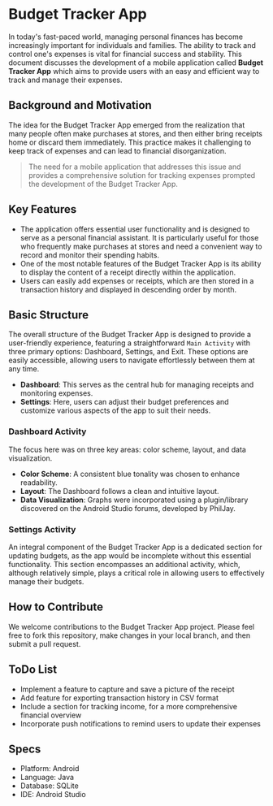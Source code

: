 # Budget Tracker App
In today's fast-paced world, managing personal finances has become increasingly important for individuals and families. The ability to track and control one's expenses is vital for financial success and stability. This document discusses the development of a mobile application called **Budget Tracker App** which aims to provide users with an easy and efficient way to track and manage their expenses. 

## Background and Motivation
The idea for the Budget Tracker App emerged from the realization that many people often make purchases at stores, and then either bring receipts home or discard them immediately. This practice makes it challenging to keep track of expenses and can lead to financial disorganization.

>The need for a mobile application that addresses this issue and provides a comprehensive solution for tracking expenses prompted the development of the Budget Tracker App.

## Key Features
* The application offers essential user functionality and is designed to serve as a personal financial assistant. It is particularly useful for those who frequently make purchases at stores and need a convenient way to record and monitor their spending habits.
* One of the most notable features of the Budget Tracker App is its ability to display the content of a receipt directly within the application. 
* Users can easily add expenses or receipts, which are then stored in a transaction history and displayed in descending order by month.

## Basic Structure
The overall structure of the Budget Tracker App is designed to provide a user-friendly experience, featuring a straightforward `Main Activity` with three primary options: Dashboard, Settings, and Exit. These options are easily accessible, allowing users to navigate effortlessly between them at any time.

* **Dashboard**: This serves as the central hub for managing receipts and monitoring expenses.
* **Settings**: Here, users can adjust their budget preferences and customize various aspects of the app to suit their needs.

### Dashboard Activity
The focus here was on three key areas: color scheme, layout, and data visualization.
* **Color Scheme**: A consistent blue tonality was chosen to enhance readability.
* **Layout**: The Dashboard follows a clean and intuitive layout.
* **Data Visualization**: Graphs were incorporated using a plugin/library discovered on the Android Studio forums, developed by PhilJay.

### Settings Activity
An integral component of the Budget Tracker App is a dedicated section for updating budgets, as the app would be incomplete without this essential functionality. This section encompasses an additional activity, which, although relatively simple, plays a critical role in allowing users to effectively manage their budgets.

## How to Contribute
We welcome contributions to the Budget Tracker App project. Please feel free to fork this repository, make changes in your local branch, and then submit a pull request.

## ToDo List
* Implement a feature to capture and save a picture of the receipt
* Add feature for exporting transaction history in CSV format
* Include a section for tracking income, for a more comprehensive financial overview
* Incorporate push notifications to remind users to update their expenses

## Specs
* Platform: Android
* Language: Java
* Database: SQLite
* IDE: Android Studio